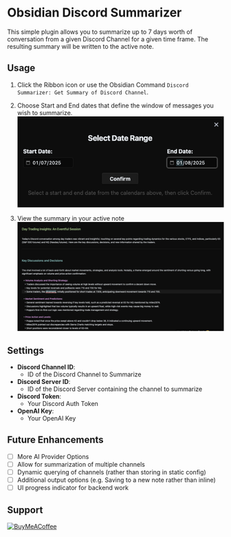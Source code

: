 # Obsidian Discord Summarizer

This simple plugin allows you to summarize up to 7 days worth of conversation from a given Discord Channel for a given time frame.  The resulting summary will be written to the active note.


## Usage

1. Click the Ribbon icon or use the Obsidian Command `Discord Summarizer: Get Summary of Discord Channel`.

2. Choose Start and End dates that define the window of messages you wish to summarize.
![](./documentation/calendar-modal.png)

3. View the summary in your active note
![](./documentation/post.png)

## Settings

 - **Discord Channel ID**:
    - ID of the Discord Channel to Summarize
- **Discord Server ID**:
    - ID of the Discord Server containing the channel to summarize
- **Discord Token**:
    - Your Discord Auth Token
- **OpenAI Key**:
    - Your OpenAI Key  


## Future Enhancements

- [ ] More AI Provider Options
- [ ] Allow for summarization of multiple channels
- [ ] Dynamic querying of channels (rather than storing in static config)
- [ ] Additional output options (e.g. Saving to a new note rather than inline)
- [ ] UI progress indicator for backend work

## Support

[<img src="https://cdn.buymeacoffee.com/buttons/v2/default-green.png" alt="BuyMeACoffee" width="100">](https://www.buymeacoffee.com/johncmartin)

